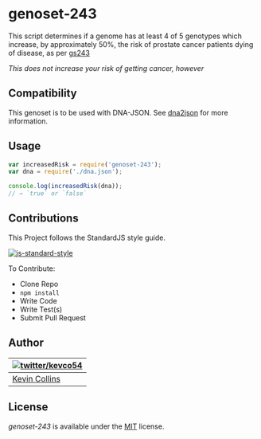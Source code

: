 # genoset-243

This script determines if a genome has at least 4 of 5 genotypes which increase, by approximately 50%, the risk of prostate cancer patients dying of disease, as per [gs243](http://www.snpedia.com/index.php/Gs243)

*This does not increase your risk of getting cancer, however*

## Compatibility

This genoset is to be used with DNA-JSON. See [dna2json](https://github.com/genomejs/dna2json) for more information.

## Usage

```js
var increasedRisk = require('genoset-243');
var dna = require('./dna.json');

console.log(increasedRisk(dna));
// → `true` or `false`
```

## Contributions

This Project follows the StandardJS style guide.

[![js-standard-style](https://cdn.rawgit.com/feross/standard/master/badge.svg)](https://github.com/feross/standard)

To Contribute:

- Clone Repo
- `npm install`
- Write Code
- Write Test(s)
- Submit Pull Request


## Author

| [![twitter/kevco54](https://gravatar.com/avatar/c3f0cac49ad7d267cb58499a86bfdd19)](https://twitter.com/kevco54 "Follow @kevco54 on Twitter") |
|---|
| [Kevin Collins](https://iamkevin.co/) |

## License

_genoset-243_ is available under the [MIT](https://mths.be/mit) license.
